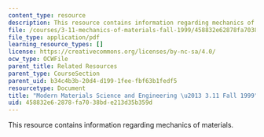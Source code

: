 ```yaml
---
content_type: resource
description: This resource contains information regarding mechanics of materials.
file: /courses/3-11-mechanics-of-materials-fall-1999/458832e62878fa7038bde213d35b359d_MIT3_11F99_tetra.pdf
file_type: application/pdf
learning_resource_types: []
license: https://creativecommons.org/licenses/by-nc-sa/4.0/
ocw_type: OCWFile
parent_title: Related Resources
parent_type: CourseSection
parent_uid: b34c4b3b-20d4-d199-1fee-fbf63b1fedf5
resourcetype: Document
title: "Modern Materials Science and Engineering \u2013 3.11 Fall 1999"
uid: 458832e6-2878-fa70-38bd-e213d35b359d
---
```

This resource contains information regarding mechanics of materials.